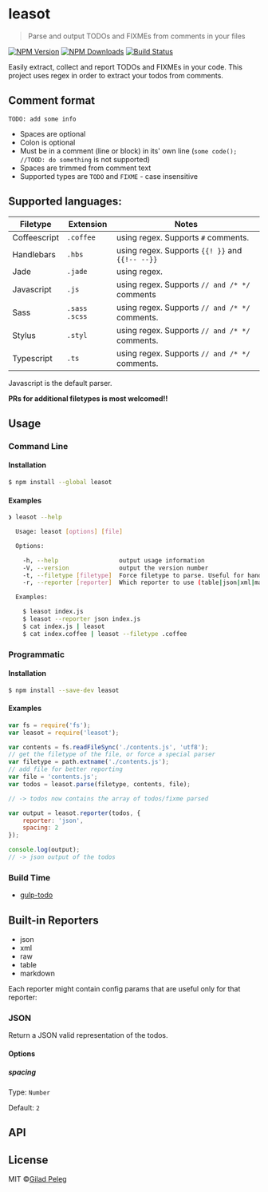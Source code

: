 # leasot
> Parse and output TODOs and FIXMEs from comments in your files

[![NPM Version](http://img.shields.io/npm/v/leasot.svg?style=flat)](https://npmjs.org/package/leasot)
[![NPM Downloads](http://img.shields.io/npm/dm/leasot.svg?style=flat)](https://npmjs.org/package/leasot)
[![Build Status](http://img.shields.io/travis/pgilad/leasot.svg?style=flat)](https://travis-ci.org/pgilad/leasot)

Easily extract, collect and report TODOs and FIXMEs in your code. This project uses regex in order
to extract your todos from comments.

## Comment format

`TODO: add some info`

- Spaces are optional
- Colon is optional
- Must be in a comment (line or block) in its' own line (`some code(); //TOOD: do something` is not supported)
- Spaces are trimmed from comment text
- Supported types are `TODO` and `FIXME` - case insensitive

## Supported languages:

| Filetype     | Extension       | Notes                                           |
| ------------ | --------------- | ------------------------------------------------|
| Coffeescript | `.coffee`       | using regex. Supports `#` comments.             |
| Handlebars   | `.hbs`          | using regex. Supports `{{! }}` and `{{!-- --}}` |
| Jade         | `.jade`         | using regex.                                    |
| Javascript   | `.js`           | using regex. Supports `// and /* */` comments   |
| Sass         | `.sass` `.scss` | using regex. Supports `// and /* */` comments.  |
| Stylus       | `.styl`         | using regex. Supports `// and /* */` comments.  |
| Typescript   | `.ts`           | using regex. Supports `// and /* */` comments.  |

Javascript is the default parser.

**PRs for additional filetypes is most welcomed!!**

## Usage

### Command Line

#### Installation

```bash
$ npm install --global leasot
```

#### Examples

```bash
❯ leasot --help

  Usage: leasot [options] [file]

  Options:

    -h, --help                 output usage information
    -V, --version              output the version number
    -t, --filetype [filetype]  Force filetype to parse. Useful for handling files in streams [.js]
    -r, --reporter [reporter]  Which reporter to use (table|json|xml|markdown|raw) [table]

  Examples:

    $ leasot index.js
    $ leasot --reporter json index.js
    $ cat index.js | leasot
    $ cat index.coffee | leasot --filetype .coffee
```

### Programmatic

#### Installation

```bash
$ npm install --save-dev leasot
```

#### Examples

```js
var fs = require('fs');
var leasot = require('leasot');

var contents = fs.readFileSync('./contents.js', 'utf8');
// get the filetype of the file, or force a special parser
var filetype = path.extname('./contents.js');
// add file for better reporting
var file = 'contents.js';
var todos = leasot.parse(filetype, contents, file);

// -> todos now contains the array of todos/fixme parsed

var output = leasot.reporter(todos, {
    reporter: 'json',
    spacing: 2
});

console.log(output);
// -> json output of the todos
```

### Build Time

* [gulp-todo](https://github.com/pgilad/gulp-todo)

## Built-in Reporters

- json
- xml
- raw
- table
- markdown

Each reporter might contain config params that are useful only for that reporter:

### JSON

Return a JSON valid representation of the todos.

#### Options

##### spacing

Type: `Number`

Default: `2`

## API

## License

MIT ©[Gilad Peleg](http://giladpeleg.com)
